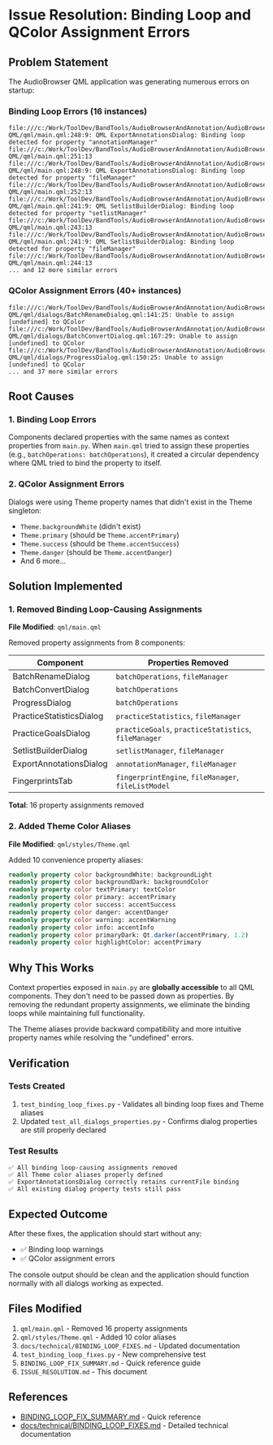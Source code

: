 # Issue Resolution: Binding Loop and QColor Assignment Errors

## Problem Statement
The AudioBrowser QML application was generating numerous errors on startup:

### Binding Loop Errors (16 instances)
```
file:///c:/Work/ToolDev/BandTools/AudioBrowserAndAnnotation/AudioBrowser-QML/qml/main.qml:248:9: QML ExportAnnotationsDialog: Binding loop detected for property "annotationManager"
file:///c:/Work/ToolDev/BandTools/AudioBrowserAndAnnotation/AudioBrowser-QML/qml/main.qml:251:13
file:///c:/Work/ToolDev/BandTools/AudioBrowserAndAnnotation/AudioBrowser-QML/qml/main.qml:248:9: QML ExportAnnotationsDialog: Binding loop detected for property "fileManager"
file:///c:/Work/ToolDev/BandTools/AudioBrowserAndAnnotation/AudioBrowser-QML/qml/main.qml:252:13
file:///c:/Work/ToolDev/BandTools/AudioBrowserAndAnnotation/AudioBrowser-QML/qml/main.qml:241:9: QML SetlistBuilderDialog: Binding loop detected for property "setlistManager"
file:///c:/Work/ToolDev/BandTools/AudioBrowserAndAnnotation/AudioBrowser-QML/qml/main.qml:243:13
file:///c:/Work/ToolDev/BandTools/AudioBrowserAndAnnotation/AudioBrowser-QML/qml/main.qml:241:9: QML SetlistBuilderDialog: Binding loop detected for property "fileManager"
file:///c:/Work/ToolDev/BandTools/AudioBrowserAndAnnotation/AudioBrowser-QML/qml/main.qml:244:13
... and 12 more similar errors
```

### QColor Assignment Errors (40+ instances)
```
file:///c:/Work/ToolDev/BandTools/AudioBrowserAndAnnotation/AudioBrowser-QML/qml/dialogs/BatchRenameDialog.qml:141:25: Unable to assign [undefined] to QColor
file:///c:/Work/ToolDev/BandTools/AudioBrowserAndAnnotation/AudioBrowser-QML/qml/dialogs/BatchConvertDialog.qml:167:29: Unable to assign [undefined] to QColor
file:///c:/Work/ToolDev/BandTools/AudioBrowserAndAnnotation/AudioBrowser-QML/qml/dialogs/ProgressDialog.qml:150:25: Unable to assign [undefined] to QColor
... and 37 more similar errors
```

## Root Causes

### 1. Binding Loop Errors
Components declared properties with the same names as context properties from `main.py`. When `main.qml` tried to assign these properties (e.g., `batchOperations: batchOperations`), it created a circular dependency where QML tried to bind the property to itself.

### 2. QColor Assignment Errors
Dialogs were using Theme property names that didn't exist in the Theme singleton:
- `Theme.backgroundWhite` (didn't exist)
- `Theme.primary` (should be `Theme.accentPrimary`)
- `Theme.success` (should be `Theme.accentSuccess`)
- `Theme.danger` (should be `Theme.accentDanger`)
- And 6 more...

## Solution Implemented

### 1. Removed Binding Loop-Causing Assignments
**File Modified**: `qml/main.qml`

Removed property assignments from 8 components:

| Component | Properties Removed |
|-----------|-------------------|
| BatchRenameDialog | `batchOperations`, `fileManager` |
| BatchConvertDialog | `batchOperations` |
| ProgressDialog | `batchOperations` |
| PracticeStatisticsDialog | `practiceStatistics`, `fileManager` |
| PracticeGoalsDialog | `practiceGoals`, `practiceStatistics`, `fileManager` |
| SetlistBuilderDialog | `setlistManager`, `fileManager` |
| ExportAnnotationsDialog | `annotationManager`, `fileManager` |
| FingerprintsTab | `fingerprintEngine`, `fileManager`, `fileListModel` |

**Total**: 16 property assignments removed

### 2. Added Theme Color Aliases
**File Modified**: `qml/styles/Theme.qml`

Added 10 convenience property aliases:

```qml
readonly property color backgroundWhite: backgroundLight
readonly property color backgroundDark: backgroundColor
readonly property color textPrimary: textColor
readonly property color primary: accentPrimary
readonly property color success: accentSuccess
readonly property color danger: accentDanger
readonly property color warning: accentWarning
readonly property color info: accentInfo
readonly property color primaryDark: Qt.darker(accentPrimary, 1.2)
readonly property color highlightColor: accentPrimary
```

## Why This Works

Context properties exposed in `main.py` are **globally accessible** to all QML components. They don't need to be passed down as properties. By removing the redundant property assignments, we eliminate the binding loops while maintaining full functionality.

The Theme aliases provide backward compatibility and more intuitive property names while resolving the "undefined" errors.

## Verification

### Tests Created
1. `test_binding_loop_fixes.py` - Validates all binding loop fixes and Theme aliases
2. Updated `test_all_dialogs_properties.py` - Confirms dialog properties are still properly declared

### Test Results
```
✅ All binding loop-causing assignments removed
✅ All Theme color aliases properly defined
✅ ExportAnnotationsDialog correctly retains currentFile binding
✅ All existing dialog property tests still pass
```

## Expected Outcome

After these fixes, the application should start without any:
- ✅ Binding loop warnings
- ✅ QColor assignment errors

The console output should be clean and the application should function normally with all dialogs working as expected.

## Files Modified

1. `qml/main.qml` - Removed 16 property assignments
2. `qml/styles/Theme.qml` - Added 10 color aliases
3. `docs/technical/BINDING_LOOP_FIXES.md` - Updated documentation
4. `test_binding_loop_fixes.py` - New comprehensive test
5. `BINDING_LOOP_FIX_SUMMARY.md` - Quick reference guide
6. `ISSUE_RESOLUTION.md` - This document

## References

- [BINDING_LOOP_FIX_SUMMARY.md](BINDING_LOOP_FIX_SUMMARY.md) - Quick reference
- [docs/technical/BINDING_LOOP_FIXES.md](docs/technical/BINDING_LOOP_FIXES.md) - Detailed technical documentation
